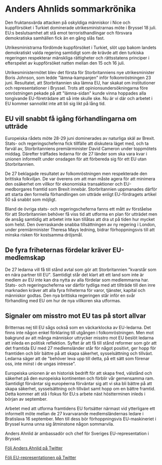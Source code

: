 # Anders Ahnlids sommarkrönika

Den fruktansvärda attacken på oskyldiga människor i Nice och kuppförsöket i Turkiet dominerade utrikesministrarnas möte i Bryssel 18 juli. EU:s beslutsamhet att stå emot terroristhandlingar och försvara demokratiska samhällen fick än en gång slås fast.


Utrikesministrarna fördömde kuppförsöket i Turkiet, slöt upp bakom landets demokratiskt valda regering samtidigt som de krävde att den turkiska regeringen respekterar mänskliga rättigheter och rättsstatens principer i efterspelet av kuppförsöket natten mellan den 15 och 16 juli.

Utrikesministermötet blev det första för Storbritanniens nye utrikesminister Boris Johnson, som ledde "lämna\-kampanjen" inför folkomröstningen 23 juni. Resultatet, att Storbritannien ska lämna EU, har skakat om institutioner och representationer i Bryssel. Trots att opinionsundersökningarna före omröstningen pekade på att "lämna\-sidan" kunde vinna hoppades alla tongivande EU\-företrädare att så inte skulle ske. Nu är vi där och arbetet i EU kommer sannolikt inte att bli sig likt på lång tid.

## EU vill snabbt få igång förhandlingarna om utträde

Europeiska rådets möte 28\-29 juni dominerades av naturliga skäl av Brexit. Stats\- och regeringscheferna fick tillfälle att diskutera läget med, och ta farväl av, Storbritanniens premiärminister David Cameron under toppmötets middag. Därefter träffades ledarna för de 27 länder som ska vara kvar i unionen informellt under onsdagen för att förbereda sig för ett EU utan Storbritannien.

De 27 beklagade resultatet av folkomröstningen men respekterade den brittiska folkviljan. De var överens om att man måste agera för att minimera den osäkerhet om villkor för ekonomiska transaktioner och EU\-medborgares framtid som Brexit innebär. Storbritannien uppmanades därför att starta den formella förhandlingen om utträde enligt EU\-fördragets artikel 50 så snabbt som möjligt.

Bland de övriga stats\- och regeringscheferna fanns ett mått av förståelse för att Storbritannien behöver få viss tid att utforma en plan för utträdet men de ansåg samtidig att arbetet inte kan tillåtas att dra ut på tiden hur mycket som helst. Den överraskande snabba tillsättningen av ny regering i London, under premiärminister Theresa Mays ledning, bidrar förhoppningsvis till att minska risken för kostsamma dröjsmål.

## De fyra friheternas fördelar kräver EU\-medlemskap

De 27 ledarna vill få till stånd avtal som gör att Storbritannien "kvarstår som en nära partner till EU". Samtidigt står det klart att ett land som inte är medlem av EU inte kan dra nytta av alla fördelar som medlemmarna har. Stats\- och regeringscheferna var därför tydliga med att tillträde till den inre marknaden kräver att alla fyra friheterna för varor, tjänster, kapital och människor godtas. Den nya brittiska regeringen står inför en svår förhandling med EU om hur de nya villkoren ska utformas.

## Signaler om misstro mot EU tas på stort allvar

Britternas nej till EU sågs också som en väckarklocka av EU\-ledarna. Det finns inte någon enkel förklaring till utgången i folkomröstningen. Men mot bakgrund av att många människor uttrycker misstro mot EU beslöt ledarna att inleda en politisk reflektion. Syftet är att få till stånd reformer som gör att det framtida EU med 27 medlemsländer står för något positivt, ger hopp för framtiden och blir bättre på att skapa säkerhet, sysselsättning och tillväxt. Ledarna säger att de "behöver leva upp till detta, på ett sätt som förenar oss, inte minst i de ungas intresse".

Europeiska unionen är en historisk bedrift för att skapa fred, välstånd och säkerhet på den europeiska kontinenten och förblir vår gemensamma ram. Samtidigt förväntar sig européerna förväntar sig att vi ska bli bättre på att skapa säkerhet, sysselsättning och tillväxt samt hopp om en bättre framtid. Detta kommer att stå i fokus för EU:s arbete näst höstterminen inleds i början av september.

Arbetet med att utforma framtidens EU fortsätter närmast vid ytterligare ett informellt möte mellan de 27 kvarvarande medlemsländernas ledare i Bratislava 16 september. Men till dess bör förhoppningsvis EU\-maskineriet i Bryssel kunna unna sig åtminstone någon sommarvila.

Anders Ahnlid är ambassadör och chef för Sveriges EU\-representation i Bryssel.

[Följ Anders Ahnlid på Twitter](https://twitter.com/AndersAhnlid "Följ Anders Ahnlid på Twitter")

[Följ EU\-representationen på Twitter](https://twitter.com/SwedeninEU "Följ EU-representationen på Twitter")
